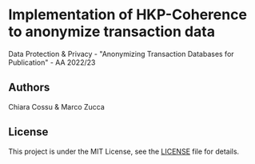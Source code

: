 # Implementation of HKP-Coherence to anonymize transaction data
Data Protection & Privacy - "Anonymizing Transaction Databases for Publication" - AA 2022/23

## Authors 
Chiara Cossu & Marco Zucca

## License
This project is under the MIT License, see the [LICENSE]("https://github.com/F4de78/hkp-coherence/LICENSE") file for details.
